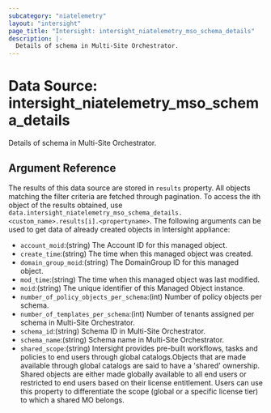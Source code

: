 ```yaml
---
subcategory: "niatelemetry"
layout: "intersight"
page_title: "Intersight: intersight_niatelemetry_mso_schema_details"
description: |-
  Details of schema in Multi-Site Orchestrator.
---
```


# Data Source: intersight_niatelemetry_mso_schema_details
Details of schema in Multi-Site Orchestrator.
## Argument Reference
The results of this data source are stored in `results` property.
All objects matching the filter criteria are fetched through pagination.
To access the ith object of the results obtained, use `data.intersight_niatelemetry_mso_schema_details.<custom_name>.results[i].<propertyname>`.
The following arguments can be used to get data of already created objects in Intersight appliance:
* `account_moid`:(string) The Account ID for this managed object. 
* `create_time`:(string) The time when this managed object was created. 
* `domain_group_moid`:(string) The DomainGroup ID for this managed object. 
* `mod_time`:(string) The time when this managed object was last modified. 
* `moid`:(string) The unique identifier of this Managed Object instance. 
* `number_of_policy_objects_per_schema`:(int) Number of policy objects per schema. 
* `number_of_templates_per_schema`:(int) Number of tenants assigned per schema in Multi-Site Orchestrator. 
* `schema_id`:(string) Schema ID in Multi-Site Orchestrator. 
* `schema_name`:(string) Schema name in Multi-Site Orchestrator. 
* `shared_scope`:(string) Intersight provides pre-built workflows, tasks and policies to end users through global catalogs.Objects that are made available through global catalogs are said to have a 'shared' ownership. Shared objects are either made globally available to all end users or restricted to end users based on their license entitlement. Users can use this property to differentiate the scope (global or a specific license tier) to which a shared MO belongs. 
 